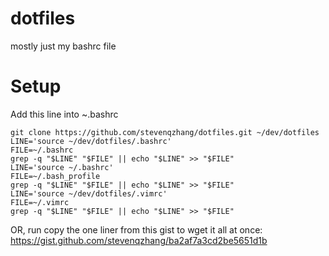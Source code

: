 # dotfiles
mostly just my bashrc file

# Setup
Add this line into ~\.bashrc

```
git clone https://github.com/stevenqzhang/dotfiles.git ~/dev/dotfiles 
LINE='source ~/dev/dotfiles/.bashrc'
FILE=~/.bashrc
grep -q "$LINE" "$FILE" || echo "$LINE" >> "$FILE"
LINE='source ~/.bashrc'
FILE=~/.bash_profile
grep -q "$LINE" "$FILE" || echo "$LINE" >> "$FILE"
LINE='source ~/dev/dotfiles/.vimrc'
FILE=~/.vimrc
grep -q "$LINE" "$FILE" || echo "$LINE" >> "$FILE"
```

OR, run copy the one liner from this gist to wget it all at once: 
https://gist.github.com/stevenqzhang/ba2af7a3cd2be5651d1b
